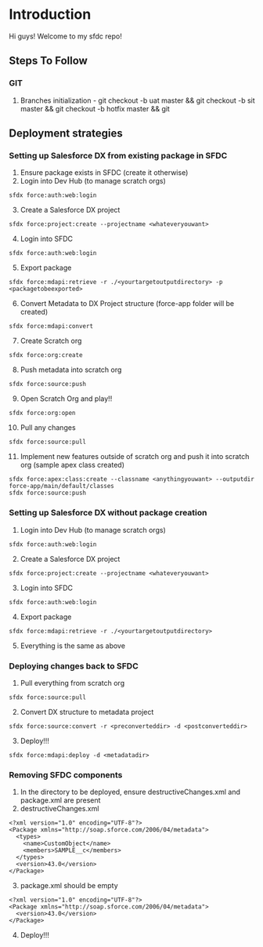 # Introduction
Hi guys! Welcome to my sfdc repo!

## Steps To Follow

### GIT
1. Branches initialization - git checkout -b uat master && git checkout -b sit master && git checkout -b hotfix master && git 

## Deployment strategies

### Setting up Salesforce DX from existing package in SFDC
1. Ensure package exists in SFDC (create it otherwise)
2. Login into Dev Hub (to manage scratch orgs)
```
sfdx force:auth:web:login
```
3. Create a Salesforce DX project
```
sfdx force:project:create --projectname <whateveryouwant>
```
4. Login into SFDC
```
sfdx force:auth:web:login
```
5. Export package
```
sfdx force:mdapi:retrieve -r ./<yourtargetoutputdirectory> -p <packagetobeexported>
```
6. Convert Metadata to DX Project structure (force-app folder will be created)
```
sfdx force:mdapi:convert 
```
7. Create Scratch org
```
sfdx force:org:create 
```
8. Push metadata into scratch org
```
sfdx force:source:push
```
9. Open Scratch Org and play!!
```
sfdx force:org:open
```
10. Pull any changes
```
sfdx force:source:pull
```
11. Implement new features outside of scratch org and push it into scratch org (sample apex class created)
```
sfdx force:apex:class:create --classname <anythingyouwant> --outputdir force-app/main/default/classes
sfdx force:source:push
```


### Setting up Salesforce DX without package creation
1. Login into Dev Hub (to manage scratch orgs)
```
sfdx force:auth:web:login
```
2. Create a Salesforce DX project
```
sfdx force:project:create --projectname <whateveryouwant>
```
3. Login into SFDC
```
sfdx force:auth:web:login
```
4. Export package
```
sfdx force:mdapi:retrieve -r ./<yourtargetoutputdirectory>
```
5. Everything is the same as above


### Deploying changes back to SFDC
1. Pull everything from scratch org
```
sfdx force:source:pull
```
2. Convert DX structure to metadata project
```
sfdx force:source:convert -r <preconverteddir> -d <postconverteddir>
```
3. Deploy!!!
```
sfdx force:mdapi:deploy -d <metadatadir>
```

### Removing SFDC components
1. In the directory to be deployed, ensure destructiveChanges.xml and package.xml are present
2. destructiveChanges.xml
```
<?xml version="1.0" encoding="UTF-8"?>
<Package xmlns="http://soap.sforce.com/2006/04/metadata">
  <types>
    <name>CustomObject</name>
    <members>SAMPLE__c</members>
  </types>
  <version>43.0</version>
</Package>
``` 
3. package.xml should be empty
```
<?xml version="1.0" encoding="UTF-8"?>
<Package xmlns="http://soap.sforce.com/2006/04/metadata">
  <version>43.0</version>
</Package>
``` 
4. Deploy!!!

